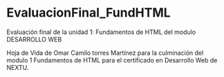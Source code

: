 # EvaluacionFinal_FundHTML
Evaluación final de la unidad 1: Fundamentos de HTML del modulo DESARROLLO WEB

Hoja de Vida de Omar Camilo torres Martínez para la culminación del modulo 1 Fundamentos de HTML para el certificado en Desarrollo Web de NEXTU.
